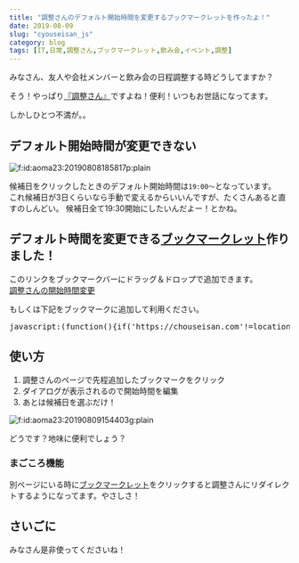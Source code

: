 ```yaml
---
title: "調整さんのデフォルト開始時間を変更するブックマークレットを作ったよ！"
date: 2019-08-09
slug: "cyouseisan_js"
category: blog
tags: [IT,日常,調整さん,ブックマークレット,飲み会,イベント,調整]
---
```

<p>みなさん、友人や会社メンバーと飲み会の日程調整する時どうしてますか？</p>

<p>そう！やっぱり<a href="https://chouseisan.com/">『調整さん』</a>ですよね！便利！いつもお世話になってます。</p>

<p>しかしひとつ不満が。。</p>

<h2>デフォルト開始時間が変更できない</h2>

<p><span itemscope itemtype="http://schema.org/Photograph"><img src="https://cdn-ak.f.st-hatena.com/images/fotolife/a/aoma23/20190808/20190808185817.png" alt="f:id:aoma23:20190808185817p:plain" title="f:id:aoma23:20190808185817p:plain" class="hatena-fotolife" itemprop="image"></span></p>

<p>候補日をクリックしたときのデフォルト開始時間は<code>19:00～</code>となっています。<br/>
これ候補日が3日くらいなら手動で変えるからいいんですが、たくさんあると直すのしんどい。
候補日全て19:30開始にしたいんだよー！とかね。</p>

<h2>デフォルト時間を変更できる<a class="keyword" href="http://d.hatena.ne.jp/keyword/%A5%D6%A5%C3%A5%AF%A5%DE%A1%BC%A5%AF%A5%EC%A5%C3%A5%C8">ブックマークレット</a>作りました！</h2>

<p>このリンクをブックマークバーにドラッグ＆ドロップで追加できます。<br/>
<a href="javascript:(function(){if('https://chouseisan.com'!=location.origin)location.href='https://chouseisan.com';else{var b=prompt('\u30c7\u30d5\u30a9\u30eb\u30c8\u958b\u59cb\u6642\u9593\u3092\u8a2d\u5b9a\u3057\u307e\u3059','19:30\uff5e');$('#datepicker').datepicker('option','onSelect',function(c,d){var a=$('#kouho').val();''!==a&&(a+='\n');$('#kouho').val(a+c+' '+b)})}})();" onclick="return false">調整さんの開始時間変更</a></p>

<p>もしくは下記をブックマークに追加して利用ください。</p>

<pre class="code" data-lang="" data-unlink>javascript:(function(){if(&#39;https://chouseisan.com&#39;!=location.origin)location.href=&#39;https://chouseisan.com&#39;;else{var b=prompt(&#39;\u30c7\u30d5\u30a9\u30eb\u30c8\u958b\u59cb\u6642\u9593\u3092\u8a2d\u5b9a\u3057\u307e\u3059&#39;,&#39;19:30\uff5e&#39;);$(&#39;#datepicker&#39;).datepicker(&#39;option&#39;,&#39;onSelect&#39;,function(c,d){var a=$(&#39;#kouho&#39;).val();&#39;&#39;!==a&amp;&amp;(a+=&#39;\n&#39;);$(&#39;#kouho&#39;).val(a+c+&#39; &#39;+b)})}})();</pre>


<h2>使い方</h2>

<ol>
<li>調整さんのページで先程追加したブックマークをクリック</li>
<li>ダイアログが表示されるので開始時間を編集</li>
<li>あとは候補日を選ぶだけ！</li>
</ol>


<p><span itemscope itemtype="http://schema.org/Photograph"><img src="https://cdn-ak.f.st-hatena.com/images/fotolife/a/aoma23/20190809/20190809154403.gif" alt="f:id:aoma23:20190809154403g:plain" title="f:id:aoma23:20190809154403g:plain" class="hatena-fotolife" itemprop="image"></span></p>

<p>どうです？地味に便利でしょう？</p>

<h3>まごころ機能</h3>

<p>別ページにいる時に<a class="keyword" href="http://d.hatena.ne.jp/keyword/%A5%D6%A5%C3%A5%AF%A5%DE%A1%BC%A5%AF%A5%EC%A5%C3%A5%C8">ブックマークレット</a>をクリックすると調整さんにリダイレクトするようになってます。やさしさ！</p>

<h2>さいごに</h2>

<p>みなさん是非使ってくださいね！</p>

